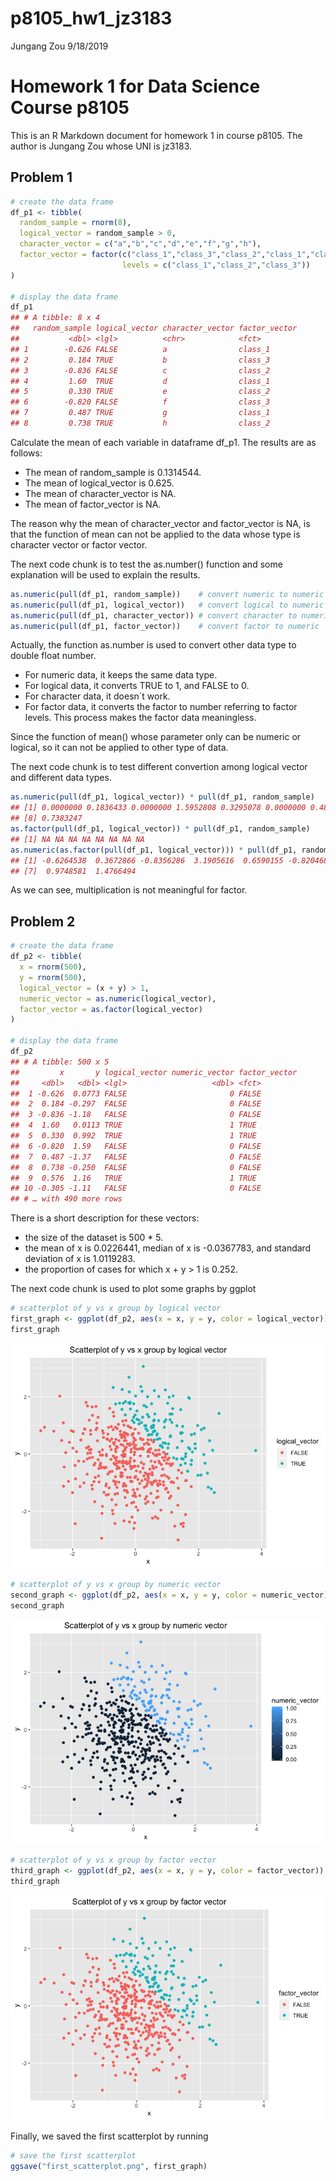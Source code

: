 p8105\_hw1\_jz3183
================
Jungang Zou
9/18/2019

# Homework 1 for Data Science Course p8105

This is an R Markdown document for homework 1 in course p8105. The
author is Jungang Zou whose UNI is jz3183.

## Problem 1

``` r
# create the data frame
df_p1 <- tibble(
  random_sample = rnorm(8),
  logical_vector = random_sample > 0,
  character_vector = c("a","b","c","d","e","f","g","h"),
  factor_vector = factor(c("class_1","class_3","class_2","class_1","class_2","class_3","class_1","class_2"), 
                         levels = c("class_1","class_2","class_3"))
)

# display the data frame
df_p1
## # A tibble: 8 x 4
##   random_sample logical_vector character_vector factor_vector
##           <dbl> <lgl>          <chr>            <fct>        
## 1        -0.626 FALSE          a                class_1      
## 2         0.184 TRUE           b                class_3      
## 3        -0.836 FALSE          c                class_2      
## 4         1.60  TRUE           d                class_1      
## 5         0.330 TRUE           e                class_2      
## 6        -0.820 FALSE          f                class_3      
## 7         0.487 TRUE           g                class_1      
## 8         0.738 TRUE           h                class_2
```

Calculate the mean of each variable in dataframe df\_p1. The results are
as follows:

  - The mean of random\_sample is 0.1314544.
  - The mean of logical\_vector is 0.625.
  - The mean of character\_vector is NA.
  - The mean of factor\_vector is NA.

The reason why the mean of character\_vector and factor\_vector is NA,
is that the function of mean can not be applied to the data whose type
is character vector or factor vector.

The next code chunk is to test the as.number() function and some
explanation will be used to explain the results.

``` r
as.numeric(pull(df_p1, random_sample))    # convert numeric to numeric
as.numeric(pull(df_p1, logical_vector))   # convert logical to numeric
as.numeric(pull(df_p1, character_vector)) # convert character to numeric
as.numeric(pull(df_p1, factor_vector))    # convert factor to numeric
```

Actually, the function as.number is used to convert other data type to
double float number.

  - For numeric data, it keeps the same data type.
  - For logical data, it converts TRUE to 1, and FALSE to 0.
  - For character data, it doesn\`t work.
  - For factor data, it converts the factor to number referring to
    factor levels. This process makes the factor data meaningless.

Since the function of mean() whose parameter only can be numeric or
logical, so it can not be applied to other type of data.

The next code chunk is to test different convertion among logical vector
and different data
types.

``` r
as.numeric(pull(df_p1, logical_vector)) * pull(df_p1, random_sample)            # convert numeric to numeric and multiplication
## [1] 0.0000000 0.1836433 0.0000000 1.5952808 0.3295078 0.0000000 0.4874291
## [8] 0.7383247
as.factor(pull(df_p1, logical_vector)) * pull(df_p1, random_sample)             # convert logical to numeric and multiplication
## [1] NA NA NA NA NA NA NA NA
as.numeric(as.factor(pull(df_p1, logical_vector))) * pull(df_p1, random_sample) # convert factor to numeric and multiplication
## [1] -0.6264538  0.3672866 -0.8356286  3.1905616  0.6590155 -0.8204684
## [7]  0.9748581  1.4766494
```

As we can see, multiplication is not meaningful for factor.

## Problem 2

``` r
# create the data frame
df_p2 <- tibble(
  x = rnorm(500),
  y = rnorm(500),
  logical_vector = (x + y) > 1,
  numeric_vector = as.numeric(logical_vector),
  factor_vector = as.factor(logical_vector)
)

# display the data frame
df_p2
## # A tibble: 500 x 5
##         x       y logical_vector numeric_vector factor_vector
##     <dbl>   <dbl> <lgl>                   <dbl> <fct>        
##  1 -0.626  0.0773 FALSE                       0 FALSE        
##  2  0.184 -0.297  FALSE                       0 FALSE        
##  3 -0.836 -1.18   FALSE                       0 FALSE        
##  4  1.60   0.0113 TRUE                        1 TRUE         
##  5  0.330  0.992  TRUE                        1 TRUE         
##  6 -0.820  1.59   FALSE                       0 FALSE        
##  7  0.487 -1.37   FALSE                       0 FALSE        
##  8  0.738 -0.250  FALSE                       0 FALSE        
##  9  0.576  1.16   TRUE                        1 TRUE         
## 10 -0.305 -1.11   FALSE                       0 FALSE        
## # … with 490 more rows
```

There is a short description for these vectors:

  - the size of the dataset is 500 \* 5.
  - the mean of x is 0.0226441, median of x is -0.0367783, and standard
    deviation of x is 1.0119283.
  - the proportion of cases for which x + y \> 1 is 0.252.

The next code chunk is used to plot some graphs by ggplot

``` r
# scatterplot of y vs x group by logical vector
first_graph <- ggplot(df_p2, aes(x = x, y = y, color = logical_vector)) + geom_point() + labs(title = "Scatterplot of y vs x group by logical vector", x = "x", y = "y") + theme(plot.title = element_text(hjust = 0.5))
first_graph
```

![](p8105_hw1_jz3183_files/figure-gfm/df_p2_plot-1.png)<!-- -->

``` r
# scatterplot of y vs x group by numeric vector
second_graph <- ggplot(df_p2, aes(x = x, y = y, color = numeric_vector)) + geom_point() + labs(title = "Scatterplot of y vs x group by numeric vector", x = "x", y = "y") + theme(plot.title = element_text(hjust = 0.5))
second_graph
```

![](p8105_hw1_jz3183_files/figure-gfm/df_p2_plot-2.png)<!-- -->

``` r
# scatterplot of y vs x group by factor vector
third_graph <- ggplot(df_p2, aes(x = x, y = y, color = factor_vector)) + geom_point() + labs(title = "Scatterplot of y vs x group by factor vector", x = "x", y = "y") + theme(plot.title = element_text(hjust = 0.5))
third_graph
```

![](p8105_hw1_jz3183_files/figure-gfm/df_p2_plot-3.png)<!-- -->

Finally, we saved the first scatterplot by running

``` r
# save the first scatterplot
ggsave("first_scatterplot.png", first_graph)
```
